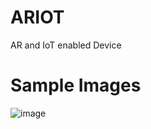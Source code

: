 # ARIOT
AR and IoT enabled Device

# Sample Images
![image](https://user-images.githubusercontent.com/104893913/230516486-f3af6811-537c-490f-b4e7-dba1f3aeb961.png)
